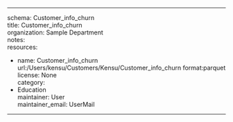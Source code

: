 


---  
schema: Customer_info_churn  
title: Customer_info_churn  
organization: Sample Department  
notes:   
resources:  
- name: Customer_info_churn 
 url:/Users/kensu/Customers/Kensu/Customer_info_churn 
 format:parquet  
license: None  
category:
 - Education  
maintainer: User  
maintainer_email: UserMail  
---